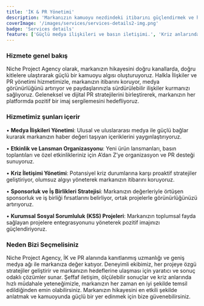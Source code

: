 ```yaml
---
title: 'İK & PR Yönetimi'
description: 'Markanızın kamuoyu nezdindeki itibarını güçlendirmek ve hedef kitlenizle pozitif ilişkiler kurmak için stratejik İK ve PR çözümleri sunuyoruz.'
coverImage: '/images/services/services-details2-img.png'
badge: 'Services details'
feature: ['Güçlü medya ilişkileri ve basın iletişimi.', 'Kriz anlarında etkili ve proaktif iletişim yönetimi.']
---
```


### Hizmete genel bakış
 Niche Project Agency olarak, markanızın hikayesini doğru kanallarda, doğru kitlelere ulaştırarak güçlü bir kamuoyu algısı oluşturuyoruz. Halkla İlişkiler ve PR yönetimi hizmetimizle, markanızın itibarını koruyor, medya görünürlüğünü artırıyor ve paydaşlarınızla sürdürülebilir ilişkiler kurmanızı sağlıyoruz. Geleneksel ve dijital PR stratejilerini birleştirerek, markanızın her platformda pozitif bir imaj sergilemesini hedefliyoruz.


### Hizmetimiz şunları içerir
 • **Medya İlişkileri Yönetimi**: Ulusal ve uluslararası medya ile güçlü bağlar kurarak markanızın haber değeri taşıyan içeriklerini yaygınlaştırıyoruz.

 • **Etkinlik ve Lansman Organizasyonu**: Yeni ürün lansmanları, basın toplantıları ve özel etkinlikleriniz için A’dan Z’ye organizasyon ve PR desteği sunuyoruz.

 • **Kriz İletişimi Yönetimi**: Potansiyel kriz durumlarına karşı proaktif stratejiler geliştiriyor, olumsuz algıyı yöneterek markanızın itibarını koruyoruz.

 • **Sponsorluk ve İş Birlikleri Stratejisi**: Markanızın değerleriyle örtüşen sponsorluk ve iş birliği fırsatlarını belirliyor, ortak projelerle görünürlüğünüzü artırıyoruz.

 • **Kurumsal Sosyal Sorumluluk (KSS) Projeleri**: Markanızın toplumsal fayda sağlayan projelere entegrasyonunu yöneterek pozitif imajınızı güçlendiriyoruz.


### Neden Bizi Seçmelisiniz
Niche Project Agency, İK ve PR alanında kanıtlanmış uzmanlığı ve geniş medya ağı ile markanıza değer katıyor. Deneyimli ekibimiz, her projeye özgü stratejiler geliştirir ve markanızın hedeflerine ulaşması için yaratıcı ve sonuç odaklı çözümler sunar. Şeffaf iletişim, ölçülebilir sonuçlar ve kriz anlarında hızlı müdahale yeteneğimizle, markanızın her zaman en iyi şekilde temsil edildiğinden emin olabilirsiniz. Markanızın hikayesini en etkili şekilde anlatmak ve kamuoyunda güçlü bir yer edinmek için bize güvenebilirsiniz.


